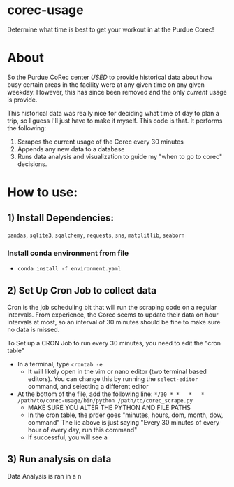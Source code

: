 # corec-usage
Determine what time is best to get your workout in at the Purdue Corec!


# About 
So the Purdue CoRec center *USED* to provide historical data about how busy certain areas in the facility were at any given time on any given weekday. However, this has since been removed and the only *current* usage is provide.

This historical data was really nice for deciding what time of day to plan a trip, so I guess I'll just have to make it myself. This code is that. It performs the following:
1) Scrapes the current usage of the Corec every 30 minutes
2) Appends any new data to a database
3) Runs data analysis and visualization to guide my "when to go to corec" decisions.


# How to use:
## 1) Install Dependencies:

```pandas```, ```sqlite3```, ```sqalchemy```, ```requests```, ```sns```, ```matplitlib```, ```seaborn```
### Install conda environment from file
 * ```conda install -f environment.yaml```
## 2) Set Up Cron Job to collect data
Cron is the job scheduling bit that will run the scraping code on a regular intervals. From experience, the Corec seems to update their data on hour intervals at most, so an interval of 30 minutes should be fine to make sure no data is missed. 

To Set up a CRON Job to run every 30 minutes, you need to edit the "cron table"
* In a terminal, type ```crontab -e```
    * It will likely open in the vim or nano editor (two terminal based editors). You can change this by running the ```select-editor``` command, and selecting a different editor
* At the bottom of the file, add the following line: ```*/30 * *   *   *    /path/to/corec-usage/bin/python /path/to/corec_scrape.py```
    * MAKE SURE YOU ALTER THE PYTHON AND FILE PATHS
    * In the cron table, the prder goes "minutes, hours, dom, month, dow, command" The lie above is just saying "Every 30 minutes of every hour of every day, run this command"
    * If successful, you will see a 
## 3) Run analysis on data
Data Analysis is ran in a n
